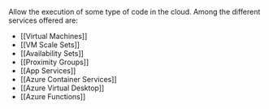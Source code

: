 Allow the execution of some type of code in the cloud.
Among the different services offered are:
* [[Virtual Machines]]
* [[VM Scale Sets]]
* [[Availability Sets]]
* [[Proximity Groups]]
* [[App Services]]
* [[Azure Container Services]]
* [[Azure Virtual Desktop]]
* [[Azure Functions]]
